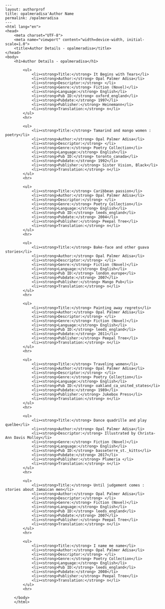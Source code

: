 
    ---
    layout: authorprof
    title: opalmeradisa'Author Name 
    permalink: /opalmeradisa
    ---
    <html lang="en">
    <head>
        <meta charset="UTF-8">
        <meta name="viewport" content="width=device-width, initial-scale=1.0">
        <title>Author Details - opalmeradisa</title>
    </head>
    <body>
        <h1>Author Details - opalmeradisa</h1>
        
            <ul>
                <li><strong>Title:</strong> It Begins with Tears</li>
                <li><strong>Author:</strong> Opal Palmer Adisa</li>
                <li><strong>Descriptor:</strong> </li>
                <li><strong>Genre:</strong> Fiction (Novel)</li>
                <li><strong>Language:</strong> English</li>
                <li><strong>Pub ID:</strong> oxford_england</li>
                <li><strong>Pubdate:</strong> 1997</li>
                <li><strong>Publisher:</strong> Heinemann</li>
                <li><strong>Translation:</strong> n</li>
            </ul>
            <hr>
            
            <ul>
                <li><strong>Title:</strong> Tamarind and mango women : poetry</li>
                <li><strong>Author:</strong> Opal Palmer Adisa</li>
                <li><strong>Descriptor:</strong> </li>
                <li><strong>Genre:</strong> Poetry Collection</li>
                <li><strong>Language:</strong> English</li>
                <li><strong>Pub ID:</strong> toronto_canada</li>
                <li><strong>Pubdate:</strong> 1992</li>
                <li><strong>Publisher:</strong> Sister Vision, Black</li>
                <li><strong>Translation:</strong> n</li>
            </ul>
            <hr>
            
            <ul>
                <li><strong>Title:</strong> Caribbean passion</li>
                <li><strong>Author:</strong> Opal Palmer Adisa</li>
                <li><strong>Descriptor:</strong> </li>
                <li><strong>Genre:</strong> Poetry Collection</li>
                <li><strong>Language:</strong> English</li>
                <li><strong>Pub ID:</strong> leeds_england</li>
                <li><strong>Pubdate:</strong> 2004</li>
                <li><strong>Publisher:</strong> Peepal Tree</li>
                <li><strong>Translation:</strong> n</li>
            </ul>
            <hr>
            
            <ul>
                <li><strong>Title:</strong> Bake-face and other guava stories</li>
                <li><strong>Author:</strong> Opal Palmer Adisa</li>
                <li><strong>Descriptor:</strong> </li>
                <li><strong>Genre:</strong> Fiction (Novel)</li>
                <li><strong>Language:</strong> English</li>
                <li><strong>Pub ID:</strong> london_europe</li>
                <li><strong>Pubdate:</strong> 2007</li>
                <li><strong>Publisher:</strong> Mango Pub</li>
                <li><strong>Translation:</strong> n</li>
            </ul>
            <hr>
            
            <ul>
                <li><strong>Title:</strong> Painting away regrets</li>
                <li><strong>Author:</strong> Opal Palmer Adisa</li>
                <li><strong>Descriptor:</strong> </li>
                <li><strong>Genre:</strong> Fiction (Novel)</li>
                <li><strong>Language:</strong> English</li>
                <li><strong>Pub ID:</strong> leeds_england</li>
                <li><strong>Pubdate:</strong> 2011</li>
                <li><strong>Publisher:</strong> Peepal Tree</li>
                <li><strong>Translation:</strong> n</li>
            </ul>
            <hr>
            
            <ul>
                <li><strong>Title:</strong> Traveling women</li>
                <li><strong>Author:</strong> Opal Palmer Adisa</li>
                <li><strong>Descriptor:</strong> </li>
                <li><strong>Genre:</strong> Poetry Collection</li>
                <li><strong>Language:</strong> English</li>
                <li><strong>Pub ID:</strong> oakland_ca_united_states</li>
                <li><strong>Pubdate:</strong> 1989</li>
                <li><strong>Publisher:</strong> Jukebox Press</li>
                <li><strong>Translation:</strong> n</li>
            </ul>
            <hr>
            
            <ul>
                <li><strong>Title:</strong> Dance quadrille and play quelbe</li>
                <li><strong>Author:</strong> Opal Palmer Adisa</li>
                <li><strong>Descriptor:</strong> Illustrated by Christa-Ann Davis Molloy</li>
                <li><strong>Genre:</strong> Fiction (Novel)</li>
                <li><strong>Language:</strong> English</li>
                <li><strong>Pub ID:</strong> basseterre_st._kitts</li>
                <li><strong>Pubdate:</strong> 2017</li>
                <li><strong>Publisher:</strong> Plumeria </li>
                <li><strong>Translation:</strong> n</li>
            </ul>
            <hr>
            
            <ul>
                <li><strong>Title:</strong> Until judgement comes : stories about Jamaican men</li>
                <li><strong>Author:</strong> Opal Palmer Adisa</li>
                <li><strong>Descriptor:</strong> </li>
                <li><strong>Genre:</strong> Fiction (Novel)</li>
                <li><strong>Language:</strong> English</li>
                <li><strong>Pub ID:</strong> leeds_england</li>
                <li><strong>Pubdate:</strong> 2007</li>
                <li><strong>Publisher:</strong> Peepal Tree</li>
                <li><strong>Translation:</strong> n</li>
            </ul>
            <hr>
            
            <ul>
                <li><strong>Title:</strong> I name me name</li>
                <li><strong>Author:</strong> Opal Palmer Adisa</li>
                <li><strong>Descriptor:</strong> </li>
                <li><strong>Genre:</strong> Poetry Collection</li>
                <li><strong>Language:</strong> English</li>
                <li><strong>Pub ID:</strong> leeds_england</li>
                <li><strong>Pubdate:</strong> 2008</li>
                <li><strong>Publisher:</strong> Peepal Tree</li>
                <li><strong>Translation:</strong> n</li>
            </ul>
            <hr>
            
        </body>
        </html>
        
